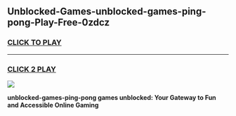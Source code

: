
## Unblocked-Games-unblocked-games-ping-pong-Play-Free-0zdcz
<h3>
<a href="https://premium76.site?title=unblocked-games-ping-pong&ref=20A">CLICK TO PLAY</a></h3>
<hr>

<h3>
<a href="https://premium76.site?title=unblocked-games-ping-pong&ref=20A">CLICK 2 PLAY</a>
  
</h3>

<a href="https://premium76.site?title=unblocked-games-ping-pong&ref=20A"><img src="https://clearcache.store/games.png"></a>


**unblocked-games-ping-pong games unblocked: Your Gateway to Fun and Accessible Online Gaming**
